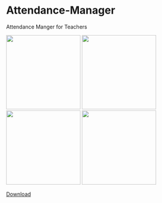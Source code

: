 # Attendance-Manager

Attendance Manger for Teachers

<p float="left">
  <img src="https://image.winudf.com/v2/image1/ZGV2X2ltYWdlXzgzNjc2NzlfMTExMzE4XzIwMTkxMDE4MTc0NzAxMTkw/screen-0.jpg?fakeurl=1&type=.jpg" width="200" />
  <img src="https://image.winudf.com/v2/image1/ZGV2X2ltYWdlXzgzNjc2NzlfMTExMzE4XzIwMTkxMDE4MTc0NzExNDQ4/screen-3.jpg?fakeurl=1&type=.jpg" width="200"/> 
  <img src ="https://image.winudf.com/v2/image1/ZGV2X2ltYWdlXzgzNjc2NzlfMTExMzE4XzIwMTkxMDE4MTc0NzEzMzg0/screen-1.jpg?fakeurl=1&type=.jpg" width="200">
  <img src="https://image.winudf.com/v2/image1/ZGV2X2ltYWdlXzgzNjc2NzlfMTExMzE4XzIwMTkxMDE4MTc0NzA0OTI4/screen-2.jpg?fakeurl=1&type=.jpg" width="200" />
</p>



[Download](https://apkpure.com/p/com.lunatech.attendancemanager)
